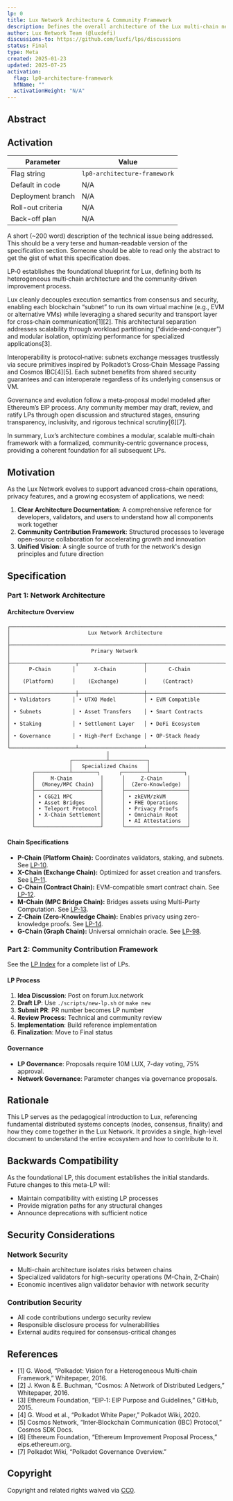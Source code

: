 ```yaml
---
lp: 0
title: Lux Network Architecture & Community Framework
description: Defines the overall architecture of the Lux multi-chain network and the governance/process framework for the community.
author: Lux Network Team (@luxdefi)
discussions-to: https://github.com/luxfi/lps/discussions
status: Final
type: Meta
created: 2025-01-23
updated: 2025-07-25
activation:
  flag: lp0-architecture-framework
  hfName: ""
  activationHeight: "N/A"
---
```


## Abstract

## Activation

| Parameter          | Value                                           |
|--------------------|-------------------------------------------------|
| Flag string        | `lp0-architecture-framework`                    |
| Default in code    | N/A                                             |
| Deployment branch  | N/A                                             |
| Roll-out criteria  | N/A                                             |
| Back-off plan      | N/A                                             |

A short (~200 word) description of the technical issue being addressed. This should be a very terse and human-readable version of the specification section. Someone should be able to read only the abstract to get the gist of what this specification does.

LP‑0 establishes the foundational blueprint for Lux, defining both its heterogeneous multi‑chain architecture and the community‑driven improvement process.

Lux cleanly decouples execution semantics from consensus and security, enabling each blockchain “subnet” to run its own virtual machine (e.g., EVM or alternative VMs) while leveraging a shared security and transport layer for cross‑chain communication[1][2]. This architectural separation addresses scalability through workload partitioning (“divide‑and‑conquer”) and modular isolation, optimizing performance for specialized applications[3].

Interoperability is protocol‑native: subnets exchange messages trustlessly via secure primitives inspired by Polkadot’s Cross‑Chain Message Passing and Cosmos IBC[4][5]. Each subnet benefits from shared security guarantees and can interoperate regardless of its underlying consensus or VM.

Governance and evolution follow a meta‑proposal model modeled after Ethereum’s EIP process. Any community member may draft, review, and ratify LPs through open discussion and structured stages, ensuring transparency, inclusivity, and rigorous technical scrutiny[6][7].

In summary, Lux’s architecture combines a modular, scalable multi‑chain framework with a formalized, community‑centric governance process, providing a coherent foundation for all subsequent LPs.

## Motivation

As the Lux Network evolves to support advanced cross-chain operations, privacy features, and a growing ecosystem of applications, we need:

1. **Clear Architecture Documentation**: A comprehensive reference for developers, validators, and users to understand how all components work together
2. **Community Contribution Framework**: Structured processes to leverage open-source collaboration for accelerating growth and innovation
3. **Unified Vision**: A single source of truth for the network's design principles and future direction

## Specification

### Part 1: Network Architecture

#### Architecture Overview

```text
┌─────────────────────────────────────────────────────────────────────┐
│                         Lux Network Architecture                      │
├─────────────────────────────────────────────────────────────────────┤
│                          Primary Network                              │
├─────────────────────┬─────────────────────┬─────────────────────────┤
│      P-Chain       │      X-Chain         │       C-Chain           │
│    (Platform)      │    (Exchange)        │     (Contract)          │
├─────────────────────┼─────────────────────┼─────────────────────────┤
│ • Validators       │ • UTXO Model         │ • EVM Compatible        │
│ • Subnets          │ • Asset Transfers    │ • Smart Contracts       │
│ • Staking          │ • Settlement Layer   │ • DeFi Ecosystem        │
│ • Governance       │ • High-Perf Exchange │ • OP-Stack Ready        │
└─────────────────────┴─────────────────────┴─────────────────────────┘
                                │
                    ┌───────────┴────────────┐
                    │   Specialized Chains   │
        ┌───────────┴────────┐      ┌────────┴───────────┐
        │     M-Chain         │      │     Z-Chain        │
        │  (Money/MPC Chain)  │      │  (Zero-Knowledge)  │
        ├─────────────────────┤      ├────────────────────┤
        │ • CGG21 MPC         │      │ • zkEVM/zkVM       │
        │ • Asset Bridges     │      │ • FHE Operations   │
        │ • Teleport Protocol │      │ • Privacy Proofs   │
        │ • X-Chain Settlement│      │ • Omnichain Root   │
        │                     │      │ • AI Attestations  │
        └─────────────────────┘      └────────────────────┘
```

#### Chain Specifications

- **P-Chain (Platform Chain):** Coordinates validators, staking, and subnets. See [LP-10](./lp-10.md).
- **X-Chain (Exchange Chain):** Optimized for asset creation and transfers. See [LP-11](./lp-11.md).
- **C-Chain (Contract Chain):** EVM-compatible smart contract chain. See [LP-12](./lp-12.md).
- **M-Chain (MPC Bridge Chain):** Bridges assets using Multi-Party Computation. See [LP-13](./lp-13.md).
- **Z-Chain (Zero-Knowledge Chain):** Enables privacy using zero-knowledge proofs. See [LP-14](./lp-14.md).
- **G-Chain (Graph Chain):** Universal omnichain oracle. See [LP-98](./lp-98.md).

### Part 2: Community Contribution Framework

See the [LP Index](./LP-INDEX.md) for a complete list of LPs.

#### LP Process

1. **Idea Discussion**: Post on forum.lux.network
2. **Draft LP**: Use `./scripts/new-lp.sh` or `make new`
3. **Submit PR**: PR number becomes LP number
4. **Review Process**: Technical and community review
5. **Implementation**: Build reference implementation
6. **Finalization**: Move to Final status

#### Governance

- **LP Governance**: Proposals require 10M LUX, 7-day voting, 75% approval.
- **Network Governance**: Parameter changes via governance proposals.

## Rationale

This LP serves as the pedagogical introduction to Lux, referencing fundamental distributed systems concepts (nodes, consensus, finality) and how they come together in the Lux Network. It provides a single, high-level document to understand the entire ecosystem and how to contribute to it.

## Backwards Compatibility

As the foundational LP, this document establishes the initial standards. Future changes to this meta-LP will:
- Maintain compatibility with existing LP processes
- Provide migration paths for any structural changes
- Announce deprecations with sufficient notice

## Security Considerations

### Network Security
- Multi-chain architecture isolates risks between chains
- Specialized validators for high-security operations (M-Chain, Z-Chain)
- Economic incentives align validator behavior with network security


### Contribution Security
- All code contributions undergo security review
- Responsible disclosure process for vulnerabilities
- External audits required for consensus-critical changes

## References

- [1] G. Wood, “Polkadot: Vision for a Heterogeneous Multi‑chain Framework,” Whitepaper, 2016.
- [2] J. Kwon & E. Buchman, “Cosmos: A Network of Distributed Ledgers,” Whitepaper, 2016.
- [3] Ethereum Foundation, “EIP‑1: EIP Purpose and Guidelines,” GitHub, 2015.
- [4] G. Wood et al., “Polkadot White Paper,” Polkadot Wiki, 2020.
- [5] Cosmos Network, “Inter‑Blockchain Communication (IBC) Protocol,” Cosmos SDK Docs.
- [6] Ethereum Foundation, “Ethereum Improvement Proposal Process,” eips.ethereum.org.
- [7] Polkadot Wiki, “Polkadot Governance Overview.”

## Copyright

Copyright and related rights waived via [CC0](../LICENSE.md).
